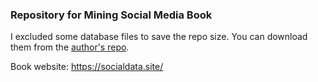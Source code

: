 ### Repository for Mining Social Media Book
I excluded some database files to save the repo size. You can download them from the [author's repo](https://github.com/lamthuyvo/social-media-data-book).

Book website: https://socialdata.site/
